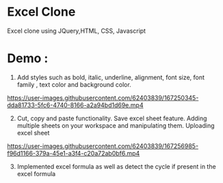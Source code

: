 # Excel Clone

Excel clone using JQuery,HTML, CSS, Javascript

# Demo :

1. Add styles such as bold, italic, underline, alignment, font size, font family , text color and background color.



https://user-images.githubusercontent.com/62403839/167250345-dda81733-5fc6-4740-8166-a2a94bd1d69e.mp4

2. Cut, copy and paste functionality. Save excel sheet feature. Adding multiple sheets on your workspace and manipulating them. Uploading excel sheet



https://user-images.githubusercontent.com/62403839/167256985-f96d1166-379a-45e1-a3f4-c20a72ab0bf6.mp4

3. Implemented excel formula as well as detect the cycle if present in the excel formula


